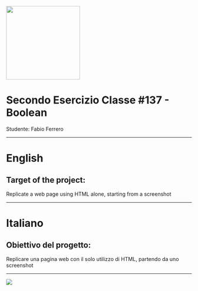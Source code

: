 <img src="https://lwfiles.mycourse.app/6368e5089f20781a7e4f1805-public/2c162927114072f9ebbf04043a593fb9.png" width="200">

Secondo Esercizio Classe #137 - Boolean
===
Studente: Fabio Ferrero

---
# English

## Target of the project:
Replicate a web page using HTML alone, starting from a screenshot

---
# Italiano

## Obiettivo del progetto:
Replicare una pagina web con il solo utilizzo di HTML, partendo da uno screenshot


---

<img src="https://s3-alpha.figma.com/hub/file/4214377013/d3b45193-1d7f-44dd-b460-e1a4e39a0bfa-cover.png">